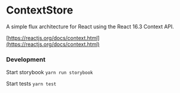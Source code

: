 # ContextStore

A simple flux architecture for React using the React 16.3 Context API.

[https://reactjs.org/docs/context.html](https://reactjs.org/docs/context.html)

### Development
Start storybook ```yarn run storybook```

Start tests ```yarn test```
